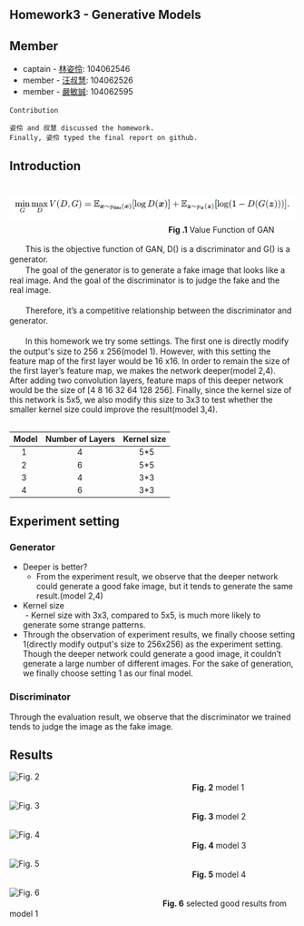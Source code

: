 ## Homework3 - Generative Models

## Member
* captain - <a href="https://github.com/maolin23?tab=repositories">林姿伶</a>: 104062546
* member -  <a href="https://github.com/hedywang73?tab=repositories">汪叔慧</a>: 104062526
* member - <a href="https://github.com/yenmincheng0708?tab=repositories">嚴敏誠</a>: 104062595

` Contribution `
```
姿伶 and 叔慧 discussed the homework.
Finally, 姿伶 typed the final report on github.
```

## Introduction

　　　　　![Fig. 1](https://github.com/CEDL739/homework3/blob/master/img/Value_Func_of_GAN.JPG)<br>
　　　　　　　　　　　　　　　　　　　　**Fig .1** Value Function of GAN<br>

　　This is the objective function of GAN, D() is a discriminator and G() is a generator.<br>
　　The goal of the generator is to generate a fake image that looks like a real image. And the goal of the discriminator is to judge the fake and the real image.<br><br>
　　Therefore, it’s a competitive relationship between the discriminator and generator.<br><br>
　　In this homework we try some settings. The first one is directly modify the output's size to 256 x 256(model 1). However, with this setting the feature map of the first layer would be 16 x16. In order to remain the size of the first layer’s feature map, we makes the network deeper(model 2,4). After adding two convolution layers, feature maps of this deeper network would be the size of [4 8 16 32 64 128 256]. Finally, since the kernel size of this network is 5x5, we also modify this size to 3x3 to test whether the smaller kernel size could improve the result(model 3,4).<br><br>
   
Model | Number of Layers | Kernel size
------|------------------|------------
　1 |　　　　4　　|　　5*5
　2 |　　　　6　　|　　5*5
　3 |　　　　4　　|　　3*3
　4 |　　　　6　　|　　3*3


## Experiment setting

### Generator

* Deeper is better?<br>
  - From the experiment result, we observe that the deeper network could generate a good fake image, but it tends to generate the same result.(model 2,4)<br>
* Kernel size<br>
  - Kernel size with 3x3, compared to 5x5, is much more likely to generate some strange patterns.<br>
* Through the observation of experiment results, we finally choose setting 1(directly modify output's size to 256x256) as the experiment setting. Though the deeper network could generate a good image, it couldn’t generate a large number of different images. For the sake of generation, we finally choose setting 1 as our final model.<br>

### Discriminator

Through the evaluation result, we observe that the discriminator we trained tends to judge the image as the fake image.<br>


## Results

![Fig. 2](https://github.com/CEDL739/homework3/blob/master/img/test_model1.png)<br>
　　　　　　　　　　　　　　　　　　　　　　　**Fig. 2** model 1<br>

![Fig. 3](https://github.com/CEDL739/homework3/blob/master/img/test_model2.png)<br>
　　　　　　　　　　　　　　　　　　　　　　　**Fig. 3** model 2<br>

![Fig. 4](https://github.com/CEDL739/homework3/blob/master/img/test_model3.png)<br>
　　　　　　　　　　　　　　　　　　　　　　　**Fig. 4** model 3<br>

![Fig. 5](https://github.com/CEDL739/homework3/blob/master/img/test_model4.png)<br>
　　　　　　　　　　　　　　　　　　　　　　　**Fig. 5** model 4<br>
                       
![Fig. 6](https://github.com/CEDL739/homework3/blob/master/img/good_result.png)<br>
　　　　　　　　　　　　　　　　　　　 **Fig. 6** selected good results from model 1<br>                    
